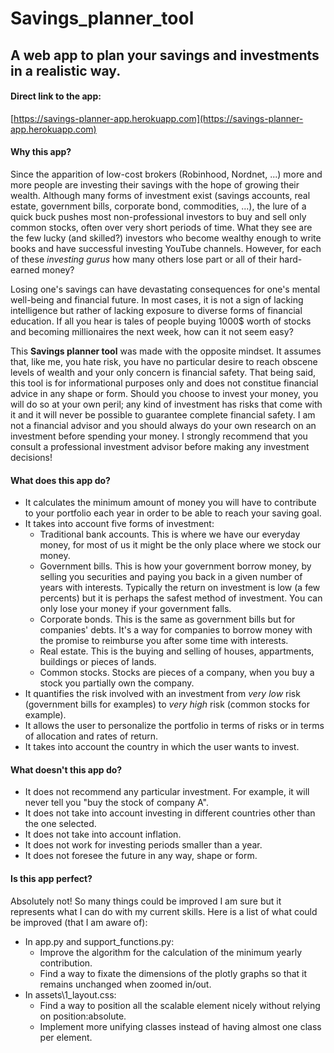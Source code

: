 # Savings_planner_tool
## A web app to plan your savings and investments in a realistic way.

#### Direct link to the app:

[https://savings-planner-app.herokuapp.com](https://savings-planner-app.herokuapp.com)

#### Why this app?

Since the apparition of low-cost brokers (Robinhood, Nordnet, ...) more and more people are investing their savings with the hope of growing their wealth. Although many forms of investment exist (savings accounts, real estate, government bills, corporate bond, commodities, ...), the lure of a quick buck pushes most non-professional investors to buy and sell only common stocks, often over very short periods of time. What they see are the few lucky (and skilled?) investors who become wealthy enough to write books and have successful investing YouTube channels. However, for each of these _investing gurus_ how many others lose part or all of their hard-earned money?

Losing one's savings can have devastating consequences for one's mental well-being and financial future. In most cases, it is not a sign of lacking intelligence but rather of lacking exposure to diverse forms of financial education. If all you hear is tales of people buying 1000$ worth of stocks and becoming millionaires the next week, how can it not seem easy?

This **Savings planner tool** was made with the opposite mindset. It assumes that, like me, you hate risk, you have no particular desire to reach obscene levels of wealth and your only concern is financial safety. That being said, this tool is for informational purposes only and does not constitue financial advice in any shape or form. Should you choose to invest your money, you will do so at your own peril; any kind of investment has risks that come with it and it will never be possible to guarantee complete financial safety. I am not a financial advisor and you should always do your own research on an investment before spending your money. I strongly recommend that you consult a professional investment advisor before making any investment decisions!


#### What does this app do?

- It calculates the minimum amount of money you will have to contribute to your portfolio each year in order to be able to reach your saving goal.
- It takes into account five forms of investment: 
    - Traditional bank accounts. This is where we have our everyday money, for most of us it might be the only place where we stock our money.
    - Government bills. This is how your government borrow money, by selling you securities and paying you back in a given number of years with interests. Typically the return on investment is low (a few percents) but it is perhaps the safest method of investment. You can only lose your money if your government falls.
    - Corporate bonds. This is the same as government bills but for companies' debts. It's a way for companies to borrow money with the promise to reimburse you after some time with interests.
    - Real estate. This is the buying and selling of houses, appartments, buildings or pieces of lands.
    - Common stocks. Stocks are pieces of a company, when you buy a stock you partially own the company.
- It quantifies the risk involved with an investment from _very low_ risk (government bills for examples) to _very high_ risk (common stocks for example).
- It allows the user to personalize the portfolio in terms of risks or in terms of allocation and rates of return.
- It takes into account the country in which the user wants to invest.

#### What doesn't this app do?

- It does not recommend any particular investment. For example, it will never tell you "buy the stock of company A".
- It does not take into account investing in different countries other than the one selected.
- It does not take into account inflation.
- It does not work for investing periods smaller than a year.
- It does not foresee the future in any way, shape or form.

#### Is this app perfect?

Absolutely not! So many things could be improved I am sure but it represents what I can do with my current skills. Here is a list of what could be improved (that I am aware of):
- In app.py and support_functions.py:
    - Improve the algorithm for the calculation of the minimum yearly contribution.
    - Find a way to fixate the dimensions of the plotly graphs so that it remains unchanged when zoomed in/out.
- In assets\1_layout.css:
    - Find a way to position all the scalable element nicely without relying on position:absolute.
    - Implement more unifying classes instead of having almost one class per element.
